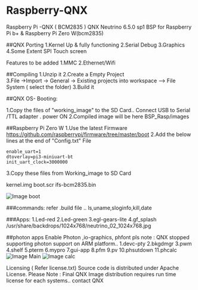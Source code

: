 # Raspberry-QNX
Raspberry Pi -QNX  ( BCM2835 )
QNX Neutrino 6.5.0 sp1 BSP for Raspberry Pi b+ & Raspberry Pi Zero W(bcm2835) 

##QNX Porting
1.Kernel Up & fully functioning 
2.Serial Debug 
3.Graphics
4.Some Extent SPI Touch screen 

Features to be added 1.MMC 2.Ethernet/Wifi

##Compiling 
1.Unzip it 
2.Create a Empty Project  
3.File ->Import -> General -> Existing projects into workspace --> File System ( select the folder) 
3.Build it

##QNX OS- Booting:

1.Copy the files of "working_image" to the SD Card.. 
Connect USB to Serial /TTL adapter . power ON 
2.Compiled image will be here BSP_Rasp/images

##Raspberry Pi Zero W 
1.Use the latest Firmware  https://github.com/raspberrypi/firmware/tree/master/boot
2.Add the below lines at the end of  "Config.txt" File 

    enable_uart=1
    dtoverlay=pi3-miniuart-bt
    init_uart_clock=3000000
	
3.Copy these files from Working_image to SD Card

   kernel.img
   boot.scr
   ifs-bcm2835.bin
   
![Image boot](https://github.com/varghes/Raspberry-QNX/blob/master/Screenshot/boot.jpg)

###commands: 
   refer .build file .. ls,uname,sloginfo,kill,date

###Apps: 
1.Led-red 
2.Led-green 
3.egl-gears-lite 
4.gf_splash /usr/share/backdrops/1024x768/neutrino_02_1024x768.jpg

##photon apps 
Enable Photon ,io-graphics, phfont
pls note : QNX stopped supporting photon support on ARM platform..
1.devc-pty 
2.bkgdmgr 
3.pwm 
4.shelf 
5.pterm 
6.mypro 
7.gui-app 
8.pfm 
9.pv 
10.phsutdown 
11.phcalc
![Image Main](https://github.com/varghes/Raspberry-QNX/blob/master/Screenshot/main.jpg)
![Image calc](https://github.com/varghes/Raspberry-QNX/blob/master/Screenshot/calculator.jpg)

Licensing ( Refer license.txt) 
Source code is distributed under Apache License. 
Please Note : Final QNX Image distribution requires run time license for each systems.. contact QNX 
